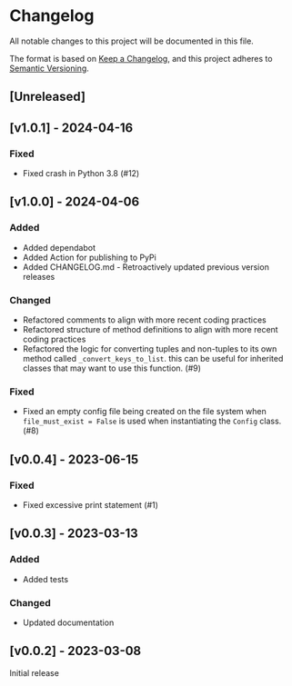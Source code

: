 # Changelog

All notable changes to this project will be documented in this file.

The format is based on [Keep a Changelog](https://keepachangelog.com/en/1.1.0/),
and this project adheres to [Semantic Versioning](https://semver.org/spec/v2.0.0.html).

## [Unreleased]

## [v1.0.1] - 2024-04-16

### Fixed

- Fixed crash in Python 3.8 (#12)

## [v1.0.0] - 2024-04-06

### Added

- Added dependabot
- Added Action for publishing to PyPi
- Added CHANGELOG.md - Retroactively updated previous version releases

### Changed

- Refactored comments to align with more recent coding practices
- Refactored structure of method definitions to align with more recent coding practices
- Refactored the logic for converting tuples and non-tuples to its own method called `_convert_keys_to_list`. this can be useful for inherited classes that may want to use this function. (#9)

### Fixed

- Fixed an empty config file being created on the file system when `file_must_exist = False` is used when instantiating the `Config` class. (#8)

## [v0.0.4] - 2023-06-15

### Fixed

- Fixed excessive print statement (#1)

## [v0.0.3] - 2023-03-13

### Added

- Added tests

### Changed

- Updated documentation

## [v0.0.2] - 2023-03-08

Initial release